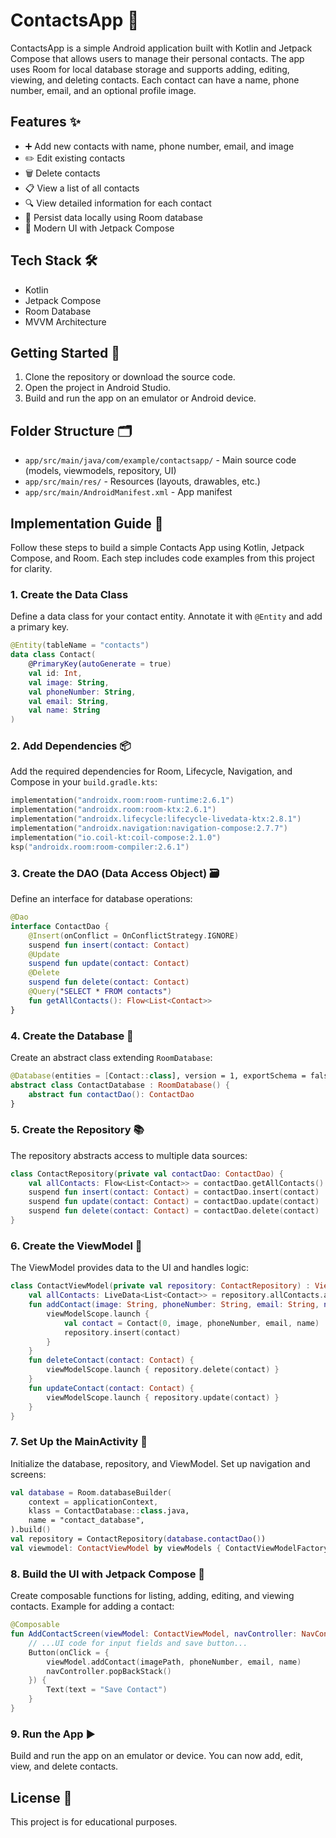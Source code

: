 # ContactsApp 📱

ContactsApp is a simple Android application built with Kotlin and Jetpack Compose that allows users to manage their personal contacts. The app uses Room for local database storage and supports adding, editing, viewing, and deleting contacts. Each contact can have a name, phone number, email, and an optional profile image.

## Features ✨
- ➕ Add new contacts with name, phone number, email, and image
- ✏️ Edit existing contacts
- 🗑️ Delete contacts
- 📋 View a list of all contacts
- 🔍 View detailed information for each contact
- 💾 Persist data locally using Room database
- 🎨 Modern UI with Jetpack Compose

## Tech Stack 🛠️
- Kotlin
- Jetpack Compose
- Room Database
- MVVM Architecture

## Getting Started 🚀
1. Clone the repository or download the source code.
2. Open the project in Android Studio.
3. Build and run the app on an emulator or Android device.

## Folder Structure 🗂️
- `app/src/main/java/com/example/contactsapp/` - Main source code (models, viewmodels, repository, UI)
- `app/src/main/res/` - Resources (layouts, drawables, etc.)
- `app/src/main/AndroidManifest.xml` - App manifest

## Implementation Guide 📝

Follow these steps to build a simple Contacts App using Kotlin, Jetpack Compose, and Room. Each step includes code examples from this project for clarity.

### 1. Create the Data Class
Define a data class for your contact entity. Annotate it with `@Entity` and add a primary key.

```kotlin
@Entity(tableName = "contacts")
data class Contact(
    @PrimaryKey(autoGenerate = true)
    val id: Int,
    val image: String,
    val phoneNumber: String,
    val email: String,
    val name: String
)
```

### 2. Add Dependencies 📦
Add the required dependencies for Room, Lifecycle, Navigation, and Compose in your `build.gradle.kts`:

```kotlin
implementation("androidx.room:room-runtime:2.6.1")
implementation("androidx.room:room-ktx:2.6.1")
implementation("androidx.lifecycle:lifecycle-livedata-ktx:2.8.1")
implementation("androidx.navigation:navigation-compose:2.7.7")
implementation("io.coil-kt:coil-compose:2.1.0")
ksp("androidx.room:room-compiler:2.6.1")
```

### 3. Create the DAO (Data Access Object) 🗃️
Define an interface for database operations:

```kotlin
@Dao
interface ContactDao {
    @Insert(onConflict = OnConflictStrategy.IGNORE)
    suspend fun insert(contact: Contact)
    @Update
    suspend fun update(contact: Contact)
    @Delete
    suspend fun delete(contact: Contact)
    @Query("SELECT * FROM contacts")
    fun getAllContacts(): Flow<List<Contact>>
}
```

### 4. Create the Database 🏦
Create an abstract class extending `RoomDatabase`:

```kotlin
@Database(entities = [Contact::class], version = 1, exportSchema = false)
abstract class ContactDatabase : RoomDatabase() {
    abstract fun contactDao(): ContactDao
}
```

### 5. Create the Repository 📚
The repository abstracts access to multiple data sources:

```kotlin
class ContactRepository(private val contactDao: ContactDao) {
    val allContacts: Flow<List<Contact>> = contactDao.getAllContacts()
    suspend fun insert(contact: Contact) = contactDao.insert(contact)
    suspend fun update(contact: Contact) = contactDao.update(contact)
    suspend fun delete(contact: Contact) = contactDao.delete(contact)
}
```

### 6. Create the ViewModel 🧠
The ViewModel provides data to the UI and handles logic:

```kotlin
class ContactViewModel(private val repository: ContactRepository) : ViewModel() {
    val allContacts: LiveData<List<Contact>> = repository.allContacts.asLiveData()
    fun addContact(image: String, phoneNumber: String, email: String, name: String) {
        viewModelScope.launch {
            val contact = Contact(0, image, phoneNumber, email, name)
            repository.insert(contact)
        }
    }
    fun deleteContact(contact: Contact) {
        viewModelScope.launch { repository.delete(contact) }
    }
    fun updateContact(contact: Contact) {
        viewModelScope.launch { repository.update(contact) }
    }
}
```

### 7. Set Up the MainActivity 🏁
Initialize the database, repository, and ViewModel. Set up navigation and screens:

```kotlin
val database = Room.databaseBuilder(
    context = applicationContext,
    klass = ContactDatabase::class.java,
    name = "contact_database",
).build()
val repository = ContactRepository(database.contactDao())
val viewmodel: ContactViewModel by viewModels { ContactViewModelFactory(repository) }
```

### 8. Build the UI with Jetpack Compose 🎨
Create composable functions for listing, adding, editing, and viewing contacts. Example for adding a contact:

```kotlin
@Composable
fun AddContactScreen(viewModel: ContactViewModel, navController: NavController) {
    // ...UI code for input fields and save button...
    Button(onClick = {
        viewModel.addContact(imagePath, phoneNumber, email, name)
        navController.popBackStack()
    }) {
        Text(text = "Save Contact")
    }
}
```

### 9. Run the App ▶️
Build and run the app on an emulator or device. You can now add, edit, view, and delete contacts.

## License 📄
This project is for educational purposes.
